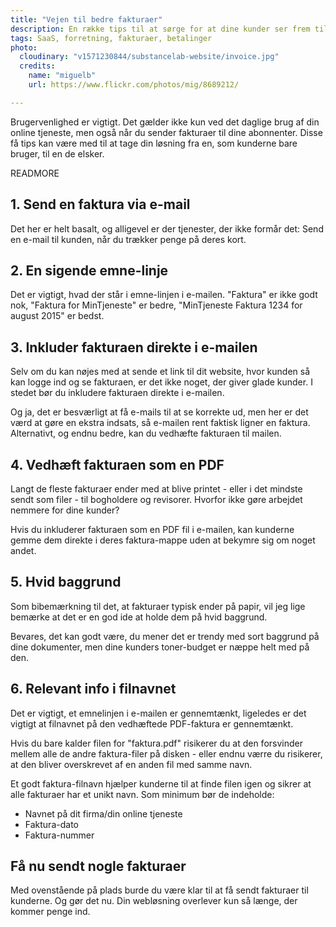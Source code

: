 ```yaml
---
title: "Vejen til bedre fakturaer"
description: En række tips til at sørge for at dine kunder ser frem til at få fakturaer fra din webløsning
tags: SaaS, forretning, fakturaer, betalinger
photo:
  cloudinary: "v1571230844/substancelab-website/invoice.jpg"
  credits:
    name: "miguelb"
    url: https://www.flickr.com/photos/mig/8689212/

---
```

Brugervenlighed er vigtigt. Det gælder ikke kun ved det daglige brug af din online tjeneste, men også når du sender fakturaer til dine abonnenter. Disse få tips kan være med til at tage din løsning fra en, som kunderne bare bruger, til en de elsker.

READMORE

## 1. Send en faktura via e-mail

Det her er helt basalt, og alligevel er der tjenester, der ikke formår det: Send en e-mail til kunden, når du trækker penge på deres kort.

## 2. En sigende emne-linje

Det er vigtigt, hvad der står i emne-linjen i e-mailen. "Faktura" er ikke godt nok, "Faktura for MinTjeneste" er bedre, "MinTjeneste Faktura 1234 for august 2015" er bedst.

## 3. Inkluder fakturaen direkte i e-mailen

Selv om du kan nøjes med at sende et link til dit website, hvor kunden så kan logge ind og se fakturaen, er det ikke noget, der giver glade kunder. I stedet bør du inkludere fakturaen direkte i e-mailen.

Og ja, det er besværligt at få e-mails til at se korrekte ud, men her er det værd at gøre en ekstra indsats, så e-mailen rent faktisk ligner en faktura. Alternativt, og endnu bedre, kan du vedhæfte fakturaen til mailen.

## 4. Vedhæft fakturaen som en PDF

Langt de fleste fakturaer ender med at blive printet - eller i det mindste sendt som filer - til bogholdere og revisorer. Hvorfor ikke gøre arbejdet nemmere for dine kunder?

Hvis du inkluderer fakturaen som en PDF fil i e-mailen, kan kunderne gemme dem direkte i deres faktura-mappe uden at bekymre sig om noget andet.

## 5. Hvid baggrund

Som bibemærkning til det, at fakturaer typisk ender på papir, vil jeg lige bemærke at det er en god ide at holde dem på hvid baggrund.

Bevares, det kan godt være, du mener det er trendy med sort baggrund på dine dokumenter, men dine kunders toner-budget er næppe helt med på den.

## 6. Relevant info i filnavnet

Det er vigtigt, et emnelinjen i e-mailen er gennemtænkt, ligeledes er det vigtigt at filnavnet på den vedhæftede PDF-faktura er gennemtænkt.

Hvis du bare kalder filen for "faktura.pdf" risikerer du at den forsvinder mellem alle de andre faktura-filer på disken - eller endnu værre du risikerer, at den bliver overskrevet af en anden fil med samme navn.

Et godt faktura-filnavn hjælper kunderne til at finde filen igen og sikrer at alle fakturaer har et unikt navn. Som minimum bør de indeholde:

* Navnet på dit firma/din online tjeneste
* Faktura-dato
* Faktura-nummer

## Få nu sendt nogle fakturaer

Med ovenstående på plads burde du være klar til at få sendt fakturaer til kunderne. Og gør det nu. Din webløsning overlever kun så længe, der kommer penge ind.


